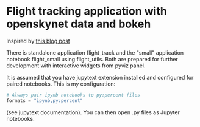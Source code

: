 # Flight tracking application with openskynet data and bokeh 

Inspired by [this blog post](https://www.geodose.com/2020/08/create-flight-tracking-apps-using-python-open-data.html)

There is standalone application flight_track and the "small" application
notebook flight_small using flight_utils. Both are prepared for further
development with interactive widgets from pyviz panel.

It is assumed that you have jupytext extension installed and configured for
paired notebooks. This is my configuration:

```python
# Always pair ipynb notebooks to py:percent files
formats = "ipynb,py:percent"
```

(see jupytext documentation). You can then open .py files as Jupyter
notebooks.

 
